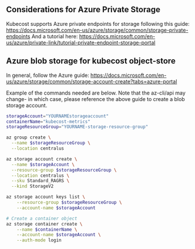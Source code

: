 ## Considerations for Azure Private Storage

Kubecost supports Azure private endpoints for storage following this guide: <https://docs.microsoft.com/en-us/azure/storage/common/storage-private-endpoints>
And a tutorial here: <https://docs.microsoft.com/en-us/azure/private-link/tutorial-private-endpoint-storage-portal>

## Azure blob storage for kubecost object-store

In general, follow the Azure guide: <https://docs.microsoft.com/en-us/azure/storage/common/storage-account-create?tabs=azure-portal>

Example of the commands needed are below. Note that the az-cli/api may change- in which case, please reference the above guide to create a blob storage account.

```bash
storageAccount="YOURNAMEstorageaccount"
containerName="kubecost-metrics"
storageResourceGroup="YOURNAME-storage-resource-group"

az group create \
  --name $storageResourceGroup \
  --location centralus

az storage account create \
  --name $storageAccount \
  --resource-group $storageResourceGroup \
  --location centralus \
  --sku Standard_RAGRS \
  --kind StorageV2

az storage account keys list \
    --resource-group $storageResourceGroup \
    --account-name $storageAccount

# Create a container object
az storage container create \
    --name $containerName \
    --account-name $storageAccount \
    --auth-mode login
```
